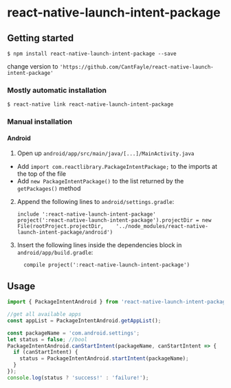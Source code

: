
# react-native-launch-intent-package

## Getting started

`$ npm install react-native-launch-intent-package --save`

change version to `'https://github.com/CantFayle/react-native-launch-intent-package'`

### Mostly automatic installation

`$ react-native link react-native-launch-intent-package`

### Manual installation

#### Android

1. Open up `android/app/src/main/java/[...]/MainActivity.java`
  - Add `import com.reactlibrary.PackageIntentPackage;` to the imports at the top of the file
  - Add `new PackageIntentPackage()` to the list returned by the `getPackages()` method
2. Append the following lines to `android/settings.gradle`:
  	```
  	include ':react-native-launch-intent-package'
  	project(':react-native-launch-intent-package').projectDir = new File(rootProject.projectDir, 	'../node_modules/react-native-launch-intent-package/android')
  	```
3. Insert the following lines inside the dependencies block in `android/app/build.gradle`:
  	```
      compile project(':react-native-launch-intent-package')
  	```

## Usage
```javascript
import { PackageIntentAndroid } from 'react-native-launch-intent-package';

//get all available apps
const appList = PackageIntentAndroid.getAppList();

const packageName = 'com.android.settings';
let status = false; //bool
PackageIntentAndroid.canStartIntent(packageName, canStartIntent => {
  if (canStartIntent) {
    status = PackageIntentAndroid.startIntent(packageName);
  }
});
console.log(status ? 'success!' : 'failure!');
```
